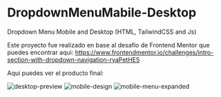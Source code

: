 # DropdownMenuMabile-Desktop
Dropdown Menu Mobile and Desktop (HTML, TailwindCSS and Js)

Este proyecto fue realizado en base al desafío de Frontend Mentor que puedes encontrar aqui:
https://www.frontendmentor.io/challenges/intro-section-with-dropdown-navigation-ryaPetHE5

Aqui puedes ver el producto final:


![desktop-preview](https://github.com/VickyAzola/DropdownMenuMabile-Desktop/assets/116470398/4b1c5b3c-cd66-40a7-8768-90e718bc1d06)
![mobile-design](https://github.com/VickyAzola/DropdownMenuMabile-Desktop/assets/116470398/ef39bbb0-5358-4449-b1c7-b1a5d43c8cde)
![mobile-menu-expanded](https://github.com/VickyAzola/DropdownMenuMabile-Desktop/assets/116470398/be2f4a3e-40dd-4786-b0ab-14d2484fe32e)

